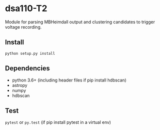 # dsa110-T2

Module for parsing MBHeimdall output and clustering candidates to trigger voltage recording.

## Install
`python setup.py install`

## Dependencies
- python 3.6+ (including header files if pip install hdbscan)
- astropy
- numpy
- hdbscan

## Test
`pytest`
or
`py.test` (if pip install pytest in a virtual env)
